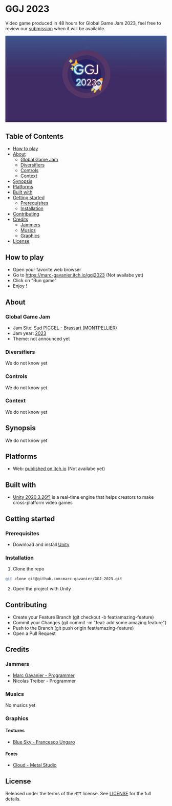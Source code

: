 # GGJ 2023

Video game produced in 48 hours for Global Game Jam 2023, feel free to review our [submission]() when it will be available. <!-- todo: make it available -->

![Game Title](./Assets/Graphics/Textures/UI/GameTitle.png)

## Table of Contents

- [How to play](#how-to-play)
- [About](#about)
  - [Global Game Jam](#global-game-jam)
  - [Diversifiers](#diversifiers)
  - [Controls](#controls)
  - [Context](#context)
- [Synopsis](#synopsis)
- [Platforms](#platforms)
- [Built with](#built-with)
- [Getting started](#getting-started)
  - [Prerequisites](#prerequisites)
  - [Installation](#installation)
- [Contributing](#contributing)
- [Credits](#credits)
  - [Jammers](#jammers)
  - [Musics](#musics)
  - [Graphics](#graphics)
- [License](#license)

## How to play

- Open your favorite web browser
- Go to https://marc-gavanier.itch.io/ggj2023 (Not availabe yet) <!-- todo: make it available -->
- Click on "Run game"
- Enjoy !

## About

### Global Game Jam

- Jam Site: [Sud PICCEL - Brassart (MONTPELLIER)](https://globalgamejam.org/2023/jam-sites/sud-piccel-brassart-montpellier)
- Jam year: [2023](https://globalgamejam.org/2023)
- Theme: not announced yet <!-- todo: add it with video link when announced -->

### Diversifiers

We do not know yet <!-- todo: add diversifiers used in the game -->

### Controls

We do not know yet  <!-- todo: add controls of the game -->

### Context

We do not know yet <!-- todo: add game context -->

## Synopsis

We do not know yet <!-- todo: add game synopsis -->

## Platforms

- Web: [published on itch.io](https://marc-gavanier.itch.io/ggj2023) (Not availabe yet) <!-- todo: make it available -->

## Built with

- [Unity 2020.3.26f1](https://unity.com/) is a real-time engine that helps creators to make cross-platform video games

## Getting started

### Prerequisites

- Download and install [Unity](https://unity3d.com/get-unity/download/)

### Installation

1. Clone the repo

```bash
git clone git@github.com:marc-gavanier/GGJ-2023.git
```

2. Open the project with Unity

## Contributing

- Create your Feature Branch (git checkout -b feat/amazing-feature)
- Commit your Changes (git commit -m "feat: add some amazing feature")
- Push to the Branch (git push origin feat/amazing-feature)
- Open a Pull Request

## Credits

### Jammers

- [Marc Gavanier - Programmer](https://www.linkedin.com/in/marc-gavanier/)
- Nicolas Treiber - Programmer

### Musics

No musics yet

### Graphics

#### Textures

- [Blue Sky - Francesco Ungaro](https://www.pexels.com/photo/blue-sky-281260/)

#### Fonts

- [Cloud - Metal Studio](https://www.dafont.com/fr/cloud-2.font/)

## License

Released under the terms of the `MIT` license. See [LICENSE](./LICENSE) for the full details.
